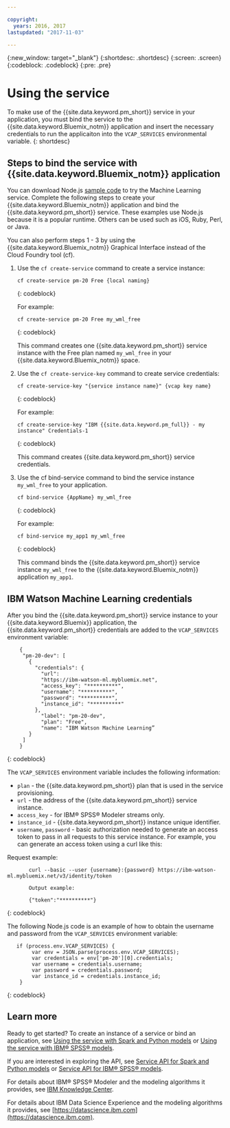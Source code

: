 ```yaml
---

copyright:
  years: 2016, 2017
lastupdated: "2017-11-03"

---
```


{:new_window: target="_blank"}
{:shortdesc: .shortdesc}
{:screen: .screen}
{:codeblock: .codeblock}
{:pre: .pre}

# Using the service

To make use of the {{site.data.keyword.pm_short}} service in your application, you must bind the service to the {{site.data.keyword.Bluemix_notm}} application and insert the necessary credentials to run the applicaiton into the `VCAP_SERVICES` environmental variable. 
{: shortdesc}

## Steps to bind the service with {{site.data.keyword.Bluemix_notm}} application

You can download Node.js [sample code](https://github.com/pmservice/product-line-prediction/blob/master/README.md) to try the Machine
Learning service. Complete the following steps to create your {{site.data.keyword.Bluemix_notm}} application and bind the {{site.data.keyword.pm_short}} service. These examples use Node.js because it is a popular runtime. Others can be used such as iOS, Ruby, Perl, or Java.

You can also perform steps 1 - 3 by using the {{site.data.keyword.Bluemix_notm}} Graphical Interface instead of the Cloud Foundry tool (cf).

1. Use the `cf create-service` command to create a service instance:

   ```
   cf create-service pm-20 Free {local naming}
   ```
   {: codeblock}

   For example:

   ```
   cf create-service pm-20 Free my_wml_free
   ```
   {: codeblock}

   This command creates one {{site.data.keyword.pm_short}} service instance
   with the Free plan named `my_wml_free` in your {{site.data.keyword.Bluemix_notm}} space.

2. Use the `cf create-service-key` command to create service
   credentials:

   ```
   cf create-service-key "{service instance name}" {vcap key name}
   ```
   {: codeblock}

   For example:

   ```
   cf create-service-key "IBM {{site.data.keyword.pm_full}} - my instance" Credentials-1
   ```
   {: codeblock}

   This command creates {{site.data.keyword.pm_short}} service credentials.

3. Use the cf bind-service command to bind the service instance
   `my_wml_free` to your application.

   ```
   cf bind-service {AppName} my_wml_free
   ```
   {: codeblock}

   For example:

   ```
   cf bind-service my_app1 my_wml_free
   ```
   {: codeblock}

   This command binds the {{site.data.keyword.pm_short}} service instance
   `my_wml_free` to the {{site.data.keyword.Bluemix_notm}} application `my_app1`.



## IBM Watson Machine Learning credentials

After you bind the {{site.data.keyword.pm_short}} service instance to your {{site.data.keyword.Bluemix}} application, the {{site.data.keyword.pm_short}} credentials are added to the `VCAP_SERVICES` environment variable:

```
    {
     "pm-20-dev": [
       {
         "credentials": {
           "url":
           "https://ibm-watson-ml.mybluemix.net",
           "access_key": "**********",
           "username": "**********",
           "password": "**********",
           "instance_id": "**********"
         },
           "label": "pm-20-dev",
           "plan": "Free",
           "name": "IBM Watson Machine Learning”
       }
     ]
    }
```
{: codeblock}

   The `VCAP_SERVICES` environment variable includes the following
   information:

   * `plan` - the {{site.data.keyword.pm_short}} plan that is used in the service provisioning.
   * `url` - the address of the {{site.data.keyword.pm_short}} service instance.
   * `access_key` - for IBM® SPSS® Modeler streams only.
   * `instance_id` - {{site.data.keyword.pm_short}} instance unique identifier.
   * `username`, `password` - basic authorization needed to generate an access token to pass in all requests to this service instance. For example, you can generate an access token using a curl like this:

Request example:

```
       curl --basic --user {username}:{password} https://ibm-watson-ml.mybluemix.net/v3/identity/token

       Output example:

       {"token":"**********"}
```
{: codeblock}

   The following Node.js code is an example of how to obtain the
   username and password from the `VCAP_SERVICES` environment
   variable:

```
   if (process.env.VCAP_SERVICES) {
        var env = JSON.parse(process.env.VCAP_SERVICES);
        var credentials = env['pm-20'][0].credentials;
        var username = credentials.username;
        var password = credentials.password;
        var instance_id = credentials.instance_id;
    }
```
{: codeblock}

## Learn more

Ready to get started? To create an instance of a service or bind
an application, see [Using the service with Spark and Python models](using_pm_service_dsx.html) or
[Using the service with IBM® SPSS® models](using_pm_service.html).

If you are interested in exploring the API, see [Service API for Spark and Python models](pm_service_api_spark.html) or [Service
API for IBM® SPSS® models](pm_service_api_spss.html).

For details about IBM® SPSS® Modeler and the modeling algorithms it
provides, see [IBM Knowledge Center](https://www.ibm.com/support/knowledgecenter/SS3RA7).

For details about IBM Data Science Experience and the modeling
algorithms it provides, see [https://datascience.ibm.com](https://datascience.ibm.com).
